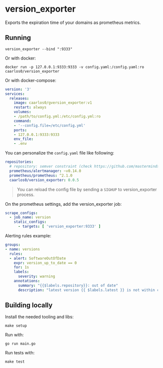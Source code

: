 # version_exporter

Exports the expiration time of your domains as prometheus metrics.

## Running

```console
version_exporter --bind ":9333"
```

Or with docker:

```console
docker run -p 127.0.0.1:9333:9333 -v config.yaml:/config.yaml:ro caarlos0/version_exporter
```

Or with docker-compose:

```yaml
version: '3'
services:
  releases:
    image: caarlos0/gversion_exporter:v1
    restart: always
    volumes:
    - /path/to/config.yml:/etc/config.yml:ro
    command:
    - '--config.file=/etc/config.yml'
    ports:
    - 127.0.0.1:9333:9333
    env_file:
    - .env
```

You can personalize the `config.yaml` file like following:

```yaml
repositories:
  # repository: semver constraint (check https://github.com/masterminds/semver#working-with-pre-release-versions)
  prometheus/alertmanager: ~v0.14.0
  prometheus/prometheus: ^2.1.0
  caarlos0/version_exporter: 0.0.5
```

> You can reload the config file by sending a `SIGHUP` to version_exporter process.

On the prometheus settings, add the version_exporter job:

```yaml
scrape_configs:
  - job_name: version
    static_configs:
      - targets: [ 'version_exporter:9333' ]
```

Alerting rules example:

```yaml
groups:
- name: versions
  rules:
  - alert: SoftwareOutOfDate
    expr: version_up_to_date == 0
    for: 1s
    labels:
      severity: warning
    annotations:
      summary: "{{$labels.repository}}: out of date"
      description: "latest version {{ $labels.latest }} is not within constraint {{ $labels.constraint }}"
```

## Building locally

Install the needed tooling and libs:

```console
make setup
```

Run with:

```console
go run main.go
```

Run tests with:

```console
make test
```
